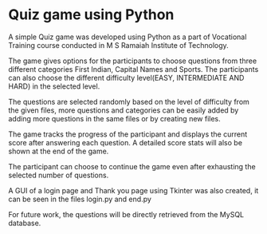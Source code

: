 # Quiz game using Python
A simple Quiz game was developed using Python as a part of Vocational Training course conducted in M S Ramaiah Institute of Technology.

The game gives options for the participants to choose questions from three different categories First Indian, Capital Names and Sports. The participants can also choose the different difficulty level(EASY, INTERMEDIATE AND HARD) in the selected level.

The questions are selected randomly based on the level of difficulty from the given files, more questions and categories can be easily added by adding more questions in the same files or by creating new files.

The game tracks the progress of the participant and displays the current score after answering each question. A detailed score stats will also be shown at the end of the game.

The participant can choose to continue the game even after exhausting the selected number of questions.

A GUI of a login page and Thank you page using Tkinter was also created, it can be seen in the files login.py and end.py

For future work, the questions will be directly retrieved from the MySQL database.

